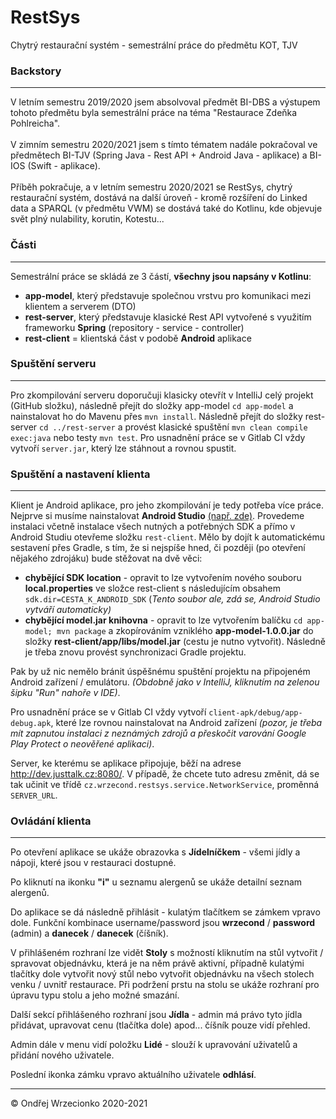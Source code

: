 # RestSys

Chytrý restaurační systém - semestrální práce do předmětu KOT, TJV

<h3>Backstory</h3>
<hr>
V letním semestru 2019/2020 jsem absolvoval předmět BI-DBS a výstupem
tohoto předmětu byla semestrální práce na téma "Restaurace Zdeňka Pohlreicha".
<br><br>
V zimním semestru 2020/2021 jsem s tímto tématem nadále pokračoval ve předmětech BI-TJV (Spring Java - Rest API + Android Java - aplikace) a BI-IOS (Swift - aplikace).
<br><br>
Příběh pokračuje, a v letním semestru 2020/2021 se RestSys, chytrý restaurační systém, dostává na další úroveň - kromě rozšíření do Linked data a SPARQL (v předmětu VWM) se dostává také do Kotlinu, kde objevuje svět plný nulability, korutin, Kotestu...

<h3>Části</h3>
<hr>
Semestrální práce se skládá ze 3 částí, <b>všechny jsou napsány v Kotlinu</b>:
<ul>
 <li><b>app-model</b>, který představuje společnou vrstvu pro komunikaci mezi klientem a serverem (DTO)</li>
 <li><b>rest-server</b>, který představuje klasické Rest API vytvořené s využitím frameworku <b>Spring</b> (repository - service - controller)</li>
 <li><b>rest-client</b> = klientská část v podobě <b>Android</b> aplikace</li>
</ul>

<h3>Spuštění serveru</h3>
<hr>
Pro zkompilování serveru doporučuji klasicky otevřít v IntelliJ celý projekt (GitHub složku),
následně přejít do složky app-model <code>cd app-model</code> a nainstalovat ho do Mavenu přes
<code>mvn install</code>. Následně přejít do složky rest-server <code>cd ../rest-server</code>
a provést klasické spuštění <code>mvn clean compile exec:java</code> nebo testy <code>mvn test</code>.
Pro usnadnění práce se v Gitlab CI vždy vytvoří <code>server.jar</code>, který lze stáhnout a rovnou spustit.

<h3>Spuštění a nastavení klienta</h3>
<hr>
Klient je Android aplikace, pro jeho zkompilování je tedy potřeba více práce. Nejprve si musíme
nainstalovat <b>Android Studio</b> <a href="https://developer.android.com/studio">(např. zde)</a>.
Provedeme instalaci včetně instalace všech nutných a potřebných SDK a přímo v Android Studiu otevřeme
složku <code>rest-client</code>. Mělo by dojít k automatickému sestavení přes Gradle, s tím, že si nejspíše
hned, či později (po otevření nějakého zdrojáku) bude stěžovat na dvě věci:
<ul>
 <li><b>chybějící SDK location</b> - opravit to lze vytvořením nového souboru <b>local.properties</b> ve složce rest-client
s následujícím obsahem <code>sdk.dir=CESTA_K_ANDROID_SDK</code> (<i>Tento soubor ale, zdá se, Android Studio vytváří automaticky)</i></li>
 <li><b>chybějící model.jar knihovna</b> - opravit to lze vytvořením balíčku <code>cd app-model; mvn package</code>
a zkopírováním vzniklého <b>app-model-1.0.0.jar</b> do složky <b>rest-client/app/libs/model.jar</b> (cestu je nutno vytvořit).
Následně je třeba znovu provést synchronizaci Gradle projektu.</li>
</ul>

Pak by už nic nemělo bránit úspěšnému spuštění projektu na připojeném Android zařízení / emulátoru.
<i>(Obdobně jako v IntelliJ, kliknutím na zelenou šipku "Run" nahoře v IDE)</i>.

Pro usnadnění práce se v Gitlab CI vždy vytvoří
<code>client-apk/debug/app-debug.apk</code>, které lze rovnou nainstalovat na Android zařízení <i>(pozor, je třeba mít zapnutou
instalaci z neznámých zdrojů a přeskočit varování Google Play Protect o neověřené aplikaci)</i>.

Server, ke kterému se aplikace připojuje, běží na adrese http://dev.justtalk.cz:8080/. V případě, že chcete tuto adresu
změnit, dá se tak učinit ve třídě <code>cz.wrzecond.restsys.service.NetworkService</code>, proměnná <code>SERVER_URL</code>.

<h3>Ovládání klienta</h3>
<hr>
Po otevření aplikace se ukáže obrazovka s <b>Jídelníčkem</b> - všemi jídly a nápoji, které jsou v restauraci dostupné.

Po kliknutí na ikonku <b>"i"</b> u seznamu alergenů se ukáže detailní seznam alergenů.

Do aplikace se dá následně přihlásit - kulatým tlačítkem se zámkem vpravo dole. Funkční kombinace username/password jsou
<b>wrzecond</b> / <b>password</b> (admin) a <b>danecek</b> / <b>danecek</b> (číšník).

V přihlášeném rozhraní lze vidět <b>Stoly</b> s možností kliknutím na stůl vytvořit / spravovat objednávku,
která je na něm právě aktivní, případně kulatými tlačítky dole vytvořit nový stůl nebo vytvořit objednávku na všech stolech
venku / uvnitř restaurace. Při podržení prstu na stolu se ukáže rozhraní pro úpravu typu stolu a jeho možné smazání.

Další sekcí přihlášeného rozhraní jsou <b>Jídla</b> - admin má právo tyto jídla přidávat, upravovat cenu (tlačítka dole) apod...
číšník pouze vidí přehled.

Admin dále v menu vidí položku <b>Lidé</b> - slouží k upravování uživatelů a přidání nového uživatele.

Poslední ikonka zámku vpravo aktuálního uživatele <b>odhlásí</b>.
<hr>
&copy; Ondřej Wrzecionko 2020-2021